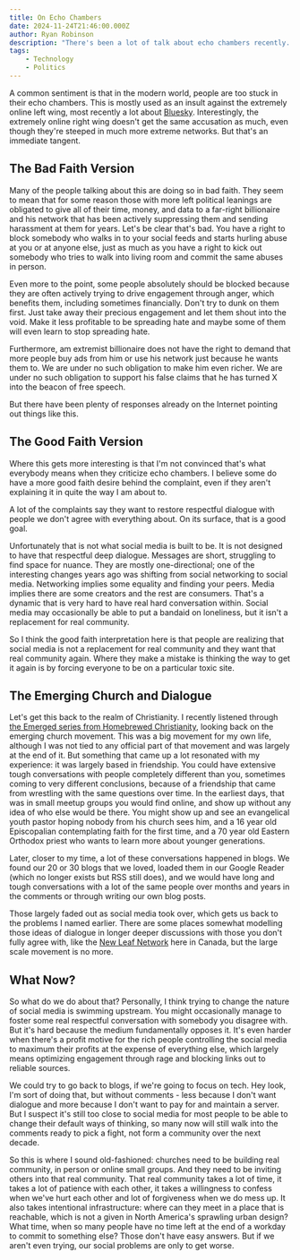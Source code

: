 ```yaml
---
title: On Echo Chambers
date: 2024-11-24T21:46:00.000Z
author: Ryan Robinson
description: "There's been a lot of talk about echo chambers recently. I have perhaps a more charitable interpretation."
tags:
    - Technology
    - Politics
---
```


A common sentiment is that in the modern world, people are too stuck in their echo chambers. This is mostly used as an insult against the extremely online left wing, most recently a lot about [Bluesky](https://bsky.app/). Interestingly, the extremely online right wing doesn't get the same accusation as much, even though they're steeped in much more extreme networks. But that's an immediate tangent.

## The Bad Faith Version

Many of the people talking about this are doing so in bad faith. They seem to mean that for some reason those with more left political leanings are obligated to give all of their time, money, and data to a far-right billionaire and his network that has been actively suppressing them and sending harassment at them for years. Let's be clear that's bad. You have a right to block somebody who walks in to your social feeds and starts hurling abuse at you or at anyone else, just as much as you have a right to kick out somebody who tries to walk into living room and commit the same abuses in person.

Even more to the point, some people absolutely should be blocked because they are often actively trying to drive engagement through anger, which benefits them, including sometimes financially. Don't try to dunk on them first. Just take away their precious engagement and let them shout into the void. Make it less profitable to be spreading hate and maybe some of them will even learn to stop spreading hate.

Furthermore, am extremist billionaire does not have the right to demand that more people buy ads from him or use his network just because he wants them to. We are under no such obligation to make him even richer. We are under no such obligation to support his false claims that he has turned X into the beacon of free speech.

But there have been plenty of responses already on the Internet pointing out things like this.

## The Good Faith Version

Where this gets more interesting is that I'm not convinced that's what everybody means when they criticize echo chambers. I believe some do have a more good faith desire behind the complaint, even if they aren't explaining it in quite the way I am about to.

A lot of the complaints say they want to restore respectful dialogue with people we don't agree with everything about. On its surface, that is a good goal.

Unfortunately that is not what social media is built to be. It is not designed to have that respectful deep dialogue. Messages are short, struggling to find space for nuance. They are mostly one-directional; one of the interesting changes years ago was shifting from social networking to social media. Networking implies some equality and finding your peers. Media implies there are some creators and the rest are consumers. That's a dynamic that is very hard to have real hard conversation within. Social media may occasionally be able to put a bandaid on loneliness, but it isn't a replacement for real community.

So I think the good faith interpretation here is that people are realizing that social media is not a replacement for real community and they want that real community again. Where they make a mistake is thinking the way to get it again is by forcing everyone to be on a particular toxic site.

## The Emerging Church and Dialogue

Let's get this back to the realm of Christianity. I recently listened through [the Emerged series from Homebrewed Christianity](https://www.homebrewedchristianty.com/2023/10/16/the-story-of-the-emerging-church-movement/), looking back on the emerging church movement. This was a big movement for my own life, although I was not tied to any official part of that movement and was largely at the end of it. But something that came up a lot resonated with my experience: it was largely based in friendship. You could have extensive tough conversations with people completely different than you, sometimes coming to very different conclusions, because of a friendship that came from wrestling with the same questions over time. In the earliest days, that was in small meetup groups you would find online, and show up without any idea of who else would be there. You might show up and see an evangelical youth pastor hoping nobody from his church sees him, and a 16 year old Episcopalian contemplating faith for the first time, and a 70 year old Eastern Orthodox priest who wants to learn more about younger generations.

Later, closer to my time, a lot of these conversations happened in blogs. We found our 20 or 30 blogs that we loved, loaded them in our Google Reader (which no longer exists but RSS still does), and we would have long and tough conversations with a lot of the same people over months and years in the comments or through writing our own blog posts.

Those largely faded out as social media took over, which gets us back to the problems I named earlier. There are some places somewhat modelling those ideas of dialogue in longer deeper discussions with those you don't fully agree with, like the [New Leaf Network](https://www.newleafnetwork.ca/) here in Canada, but the large scale movement is no more.

## What Now?

So what do we do about that? Personally, I think trying to change the nature of social media is swimming upstream. You might occasionally manage to foster some real respectful conversation with somebody you disagree with. But it's hard because the medium fundamentally opposes it. It's even harder when there's a profit motive for the rich people controlling the social media to maximum their profits at the expense of everything else, which largely means optimizing engagement through rage and blocking links out to reliable sources.

We could try to go back to blogs, if we're going to focus on tech. Hey look, I'm sort of doing that, but without comments - less because I don't want dialogue and more because I don't want to pay for and maintain a server. But I suspect it's still too close to social media for most people to be able to change their default ways of thinking, so many now will still walk into the comments ready to pick a fight, not form a community over the next decade.

So this is where I sound old-fashioned: churches need to be building real community, in person or online small groups. And they need to be inviting others into that real community. That real community takes a lot of time, it takes a lot of patience with each other, it takes a willingness to confess when we've hurt each other and lot of forgiveness when we do mess up. It also takes intentional infrastructure: where can they meet in a place that is reachable, which is not a given in North America's sprawling urban design? What time, when so many people have no time left at the end of a workday to commit to something else? Those don't have easy answers. But if we aren't even trying, our social problems are only to get worse.
